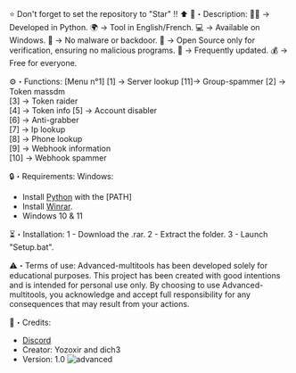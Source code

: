⭐ Don't forget to set the repository to "Star" !! ⬆️
📜・Description:
👨‍💻 -> Developed in Python.
🌍 -> Tool in English/French.
💻 -> Available on Windows.
🔎 -> No malware or backdoor.
📂 -> Open Source only for verification, ensuring no malicious programs.
🔄 -> Frequently updated.
💰 -> Free for everyone.

⚙️・Functions:
   [Menu n°1]
   [1] -> Server lookup                                 [11]-> Group-spammer
   [2] -> Token massdm                   
   [3] -> Token raider         
   [4] -> Token info 
   [5] -> Account disabler              
   [6] -> Anti-grabber                          
   [7] -> Ip lookup           
   [8] -> Phone lookup            
   [9] -> Webhook information                 
   [10] -> Webhook spammer             

🔒・Requirements:
Windows:
- Install [Python](https://www.python.org/downloads/) with the [PATH]
- Install [Winrar](https://www.win-rar.com/postdownload.html?&L=10).
- Windows 10 & 11

⏳・Installation:
1 - Download the .rar.
2 - Extract the folder.
3 - Launch "Setup.bat".

⚠️・Terms of use:
Advanced-multitools has been developed solely for educational purposes. This project has been created with good intentions and is intended for personal use only. By choosing to use Advanced-multitools, you acknowledge and accept full responsibility for any consequences that may result from your actions.

🔗・Credits:
- [Discord](https://discord.gg/https://discord.gg/NyewN6SW32)
- Creator: Yozoxir and dich3
- Version: 1.0
![advanced](https://github.com/user-attachments/assets/16ba1aee-1959-4bcd-aad6-12fc2b72030d)
